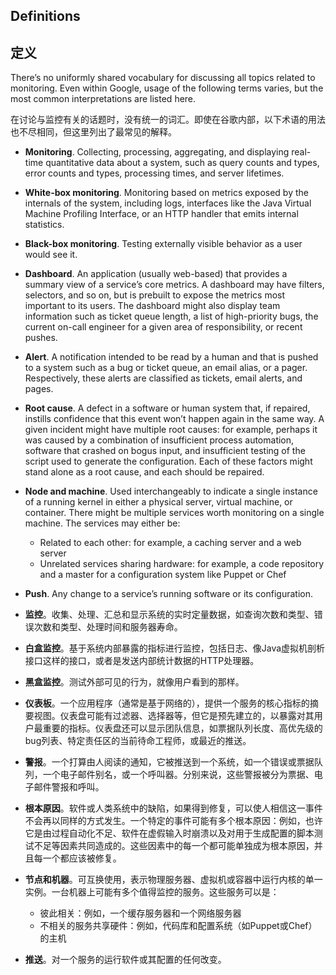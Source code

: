 ## **Definitions**

## **定义**

There’s no uniformly shared vocabulary for discussing all topics related to monitoring. Even within Google, usage of the following terms varies, but the most common interpretations are listed here.

在讨论与监控有关的话题时，没有统一的词汇。即使在谷歌内部，以下术语的用法也不尽相同，但这里列出了最常见的解释。

* **Monitoring**. Collecting, processing, aggregating, and displaying real-time quantitative data about a system, such as query counts and types, error counts and types, processing times, and server lifetimes.
* **White-box monitoring**. Monitoring based on metrics exposed by the internals of the system, including logs, interfaces like the Java Virtual Machine Profiling Interface, or an HTTP handler that emits internal statistics.
* **Black-box monitoring**. Testing externally visible behavior as a user would see it.
* **Dashboard**. An application (usually web-based) that provides a summary view of a service’s core metrics. A dashboard may have filters, selectors, and so on, but is prebuilt to expose the metrics most important to its users. The dashboard might also display team information such as ticket queue length, a list of high-priority bugs, the current on-call engineer for a given area of responsibility, or recent pushes.
* **Alert**. A notification intended to be read by a human and that is pushed to a system such as a bug or ticket queue, an email alias, or a pager. Respectively, these alerts are classified as tickets, email alerts, and pages.
* **Root cause**. A defect in a software or human system that, if repaired, instills confidence that this event won’t happen again in the same way. A given incident might have multiple root causes: for example, perhaps it was caused by a combination of insufficient process automation, software that crashed on bogus input, and insufficient testing of the script used to generate the configuration. Each of these factors might stand alone as a root cause, and each should be repaired.
* **Node and machine**. Used interchangeably to indicate a single instance of a running kernel in either a physical server, virtual machine, or container. There might be multiple services worth monitoring on a single machine. The services may either be:
  * Related to each other: for example, a caching server and a web server
  * Unrelated services sharing hardware: for example, a code repository and a master for a configuration system like Puppet or Chef
* **Push**. Any change to a service’s running software or its configuration.

* **监控**。收集、处理、汇总和显示系统的实时定量数据，如查询次数和类型、错误次数和类型、处理时间和服务器寿命。
* **白盒监控**。基于系统内部暴露的指标进行监控，包括日志、像Java虚拟机剖析接口这样的接口，或者是发送内部统计数据的HTTP处理器。
* **黑盒监控**。测试外部可见的行为，就像用户看到的那样。
* **仪表板**。一个应用程序（通常是基于网络的），提供一个服务的核心指标的摘要视图。仪表盘可能有过滤器、选择器等，但它是预先建立的，以暴露对其用户最重要的指标。仪表盘还可以显示团队信息，如票据队列长度、高优先级的bug列表、特定责任区的当前待命工程师，或最近的推送。
* **警报**。一个打算由人阅读的通知，它被推送到一个系统，如一个错误或票据队列，一个电子邮件别名，或一个呼叫器。分别来说，这些警报被分为票据、电子邮件警报和呼叫。
* **根本原因**。软件或人类系统中的缺陷，如果得到修复，可以使人相信这一事件不会再以同样的方式发生。一个特定的事件可能有多个根本原因：例如，也许它是由过程自动化不足、软件在虚假输入时崩溃以及对用于生成配置的脚本测试不足等因素共同造成的。这些因素中的每一个都可能单独成为根本原因，并且每一个都应该被修复。
* **节点和机器**。可互换使用，表示物理服务器、虚拟机或容器中运行内核的单一实例。一台机器上可能有多个值得监控的服务。这些服务可以是：
  * 彼此相关：例如，一个缓存服务器和一个网络服务器
  * 不相关的服务共享硬件：例如，代码库和配置系统（如Puppet或Chef）的主机
* **推送**。对一个服务的运行软件或其配置的任何改变。
